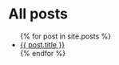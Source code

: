 # All posts

<ul>
{% for post in site.posts %}
  <li><a href="{{ post.url }}">{{ post.title }}</a></li>
{% endfor %}
</ul>
